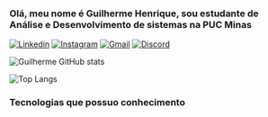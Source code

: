 ### Olá, meu nome é Guilherme Henrique, sou estudante de Análise e Desenvolvimento de sistemas na PUC Minas


[![Linkedin](https://img.shields.io/badge/LinkedIn-0077B5?style=for-the-badge&logo=linkedin&logoColor=white)](https://www.linkedin.com/in/guilherme-henrique-690004240/)
[![Instagram](https://img.shields.io/badge/Instagram-E4405F?style=for-the-badge&logo=instagram&logoColor=white)](https://www.instagram.com/guilhermehbs_/)
[![Gmail](https://img.shields.io/badge/Gmail-D14836?style=for-the-badge&logo=gmail&logoColor=white)](mailto:gui100920@gmail.com@gmail.com)
[![Discord](https://img.shields.io/badge/Discord-7289DA?style=for-the-badge&logo=discord&logoColor=white)](https://discord.gg/dg86zDJdS9)



![Guilherme GitHub stats](https://github-readme-stats.vercel.app/api?username=guilhermehbs&show_icons=true&theme=dracula)

![Top Langs](https://github-readme-stats.vercel.app/api/top-langs/?username=guilhermehbs&layout=compact&theme=dracula)


### Tecnologias que possuo conhecimento

<div>
    <img align="center" alt="" src="https://img.shields.io/badge/C%23-239120?style=for-the-badge&logo=c-sharp&logoColor=white">
    <img align="center" alt="" src="https://img.shields.io/badge/Python-3776AB?style=for-the-badge&logo=python&logoColor=white">
    <img align="center" alt="" src="https://img.shields.io/badge/JavaScript-F7DF1E?style=for-the-badge&logo=javascript&logoColor=black">
    <img align="center" alt="" src="https://img.shields.io/badge/Microsoft_SQL_Server-CC2927?style=for-the-badge&logo=microsoft-sql-server&logoColor=white">
    <img align="center" alt="" src="https://img.shields.io/badge/Java-ED8B00?style=for-the-badge&logo=openjdk&logoColor=white">
    <img align="center" alt="" src="https://img.shields.io/badge/HTML5-E34F26?style=for-the-badge&logo=html5&logoColor=white">
    <img align="center" alt="" src="https://img.shields.io/badge/CSS3-1572B6?style=for-the-badge&logo=css3&logoColor=white">
</div>

